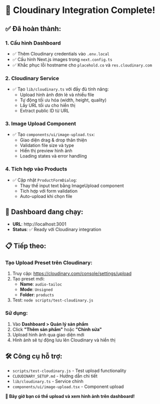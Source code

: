 # 🎉 Cloudinary Integration Complete!

## ✅ Đã hoàn thành:

### 1. **Cấu hình Dashboard**
- ✅ Thêm Cloudinary credentials vào `.env.local`
- ✅ Cấu hình Next.js images trong `next.config.ts`
- ✅ Khắc phục lỗi hostname cho `placehold.co` và `res.cloudinary.com`

### 2. **Cloudinary Service**
- ✅ Tạo `lib/cloudinary.ts` với đầy đủ tính năng:
  - Upload hình ảnh đơn lẻ và nhiều file
  - Tự động tối ưu hóa (width, height, quality)
  - Lấy URL tối ưu cho hiển thị
  - Extract public ID từ URL

### 3. **Image Upload Component**
- ✅ Tạo `components/ui/image-upload.tsx`:
  - Giao diện drag & drop thân thiện
  - Validation file size và type
  - Hiển thị preview hình ảnh
  - Loading states và error handling

### 4. **Tích hợp vào Products**
- ✅ Cập nhật `ProductFormDialog`:
  - Thay thế input text bằng ImageUpload component
  - Tích hợp với form validation
  - Auto-upload khi chọn file

## 🚀 Dashboard đang chạy:
- **URL**: http://localhost:3001
- **Status**: ✅ Ready với Cloudinary integration

## 📋 Tiếp theo:

### Tạo Upload Preset trên Cloudinary:
1. Truy cập: https://cloudinary.com/console/settings/upload
2. Tạo preset mới:
   - **Name**: `audio-tailoc`
   - **Mode**: `Unsigned`
   - **Folder**: `products`
3. Test: `node scripts/test-cloudinary.js`

### Sử dụng:
1. Vào **Dashboard > Quản lý sản phẩm**
2. Click **"Thêm sản phẩm"** hoặc **"Chỉnh sửa"**
3. Upload hình ảnh qua giao diện mới
4. Hình ảnh sẽ tự động lưu lên Cloudinary và hiển thị

## 🛠 Công cụ hỗ trợ:
- `scripts/test-cloudinary.js` - Test upload functionality
- `CLOUDINARY_SETUP.md` - Hướng dẫn chi tiết
- `lib/cloudinary.ts` - Service chính
- `components/ui/image-upload.tsx` - Component upload

**🎯 Bây giờ bạn có thể upload và xem hình ảnh trên dashboard!**
